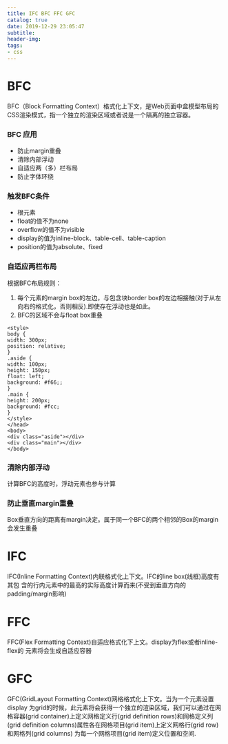 ```yaml
---
title: IFC BFC FFC GFC
catalog: true
date: 2019-12-29 23:05:47
subtitle:
header-img:
tags:
- css
---
```

# BFC
BFC（Block Formatting Context）格式化上下文，是Web页面中盒模型布局的CSS渲染模式，指一个独立的渲染区域或者说是一个隔离的独立容器。 

### BFC 应用
- 防止margin重叠
- 清除内部浮动
- 自适应两（多）栏布局 
- 防止字体环绕

### 触发BFC条件
- 根元素
- float的值不为none
- overflow的值不为visible
- display的值为inline-block、table-cell、table-caption
- position的值为absolute、fixed

### ⾃适应两栏布局
根据BFC布局规则：
1.  每个元素的margin box的左边，与包含块border box的左边相接触(对于从左向右的格式化，否则相反).即使存在浮动也是如此。
2. BFC的区域不会与float box重叠
```
<style>
body {
width: 300px;
position: relative;
}
.aside {
width: 100px;
height: 150px;
float: left;
background: #f66;;
}
.main {
height: 200px;
background: #fcc;
}
</style>
</head>
<body>
<div class="aside"></div>
<div class="main"></div>
</body>
```

### 清除内部浮动
计算BFC的⾼度时，浮动元素也参与计算

### 防⽌垂直margin重叠
Box垂直⽅向的距离有margin决定。属于同⼀个BFC的两个相邻的Box的margin会发⽣重叠

# IFC
IFC(Inline Formatting Context)内联格式化上下⽂。IFC的line box(线框)⾼度有其包
含的⾏内元素中的最⾼的实际⾼度计算⽽来(不受到垂直⽅向的padding/margin影响)

# FFC
FFC(Flex Formatting Context)⾃适应格式化下上⽂。display为flex或者inline-flex的
元素将会⽣成⾃适应容器

# GFC
GFC(GridLayout Formatting Context)⽹格格式化上下⽂。当为⼀个元素设置display
为grid的时候，此元素将会获得⼀个独⽴的渲染区域，我们可以通过在⽹格容器(grid
container)上定义⽹格定义⾏(grid definition rows)和⽹格定义列(grid definition
columns)属性各在⽹格项⽬(grid item)上定义⽹格⾏(grid row)和⽹格列(grid columns)
为每⼀个⽹格项⽬(grid item)定义位置和空间.